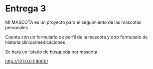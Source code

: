 # Entrega 3
MI MASCOTA es un proyecto para el seguimiento de las mascotas personales

Cuenta con un formulario de perfil de la mascota y otro formulario de historia clínica/medicaciones

Se hará un listado de búsqueda por mascota

 http://127.0.0.1:8000/